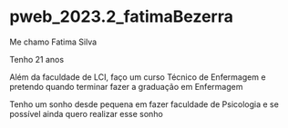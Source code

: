 # pweb_2023.2_fatimaBezerra

Me chamo Fatima Silva

Tenho 21 anos

Além da faculdade de LCI, faço um curso Técnico de Enfermagem e pretendo quando terminar fazer a graduação em Enfermagem

Tenho um sonho desde pequena em fazer faculdade de Psicologia e se possível ainda quero realizar esse sonho

